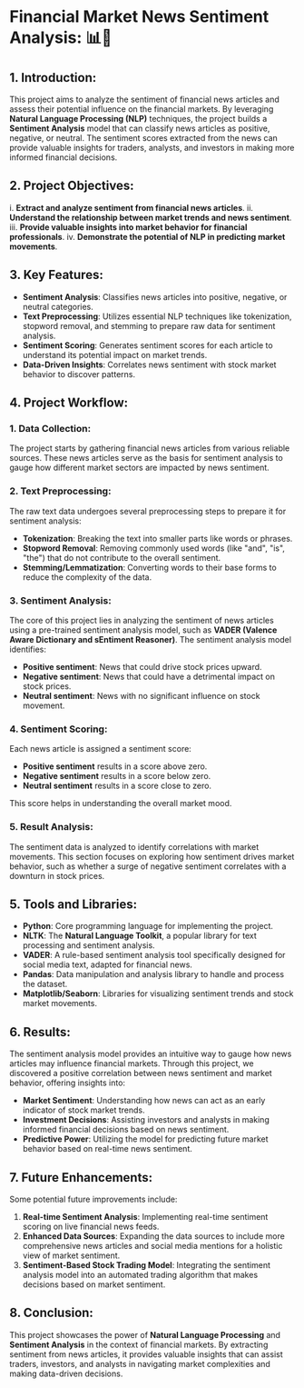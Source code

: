 
# Financial Market News Sentiment Analysis: 📊📰

## 1. Introduction:
This project aims to analyze the sentiment of financial news articles and assess their potential influence on the financial markets. By leveraging **Natural Language Processing (NLP)** techniques, the project builds a **Sentiment Analysis** model that can classify news articles as positive, negative, or neutral. The sentiment scores extracted from the news can provide valuable insights for traders, analysts, and investors in making more informed financial decisions.


## 2. Project Objectives:

i. **Extract and analyze sentiment from financial news articles**.
ii. **Understand the relationship between market trends and news sentiment**.
iii. **Provide valuable insights into market behavior for financial professionals**.
iv. **Demonstrate the potential of NLP in predicting market movements**.


## 3. Key Features:

- **Sentiment Analysis**: Classifies news articles into positive, negative, or neutral categories.
- **Text Preprocessing**: Utilizes essential NLP techniques like tokenization, stopword removal, and stemming to prepare raw data for sentiment analysis.
- **Sentiment Scoring**: Generates sentiment scores for each article to understand its potential impact on market trends.
- **Data-Driven Insights**: Correlates news sentiment with stock market behavior to discover patterns.


## 4. Project Workflow:

### 1. **Data Collection**:
The project starts by gathering financial news articles from various reliable sources. These news articles serve as the basis for sentiment analysis to gauge how different market sectors are impacted by news sentiment.

### 2. **Text Preprocessing**:
The raw text data undergoes several preprocessing steps to prepare it for sentiment analysis:
- **Tokenization**: Breaking the text into smaller parts like words or phrases.
- **Stopword Removal**: Removing commonly used words (like "and", "is", "the") that do not contribute to the overall sentiment.
- **Stemming/Lemmatization**: Converting words to their base forms to reduce the complexity of the data.

### 3. **Sentiment Analysis**:
The core of this project lies in analyzing the sentiment of news articles using a pre-trained sentiment analysis model, such as **VADER (Valence Aware Dictionary and sEntiment Reasoner)**. The sentiment analysis model identifies:
- **Positive sentiment**: News that could drive stock prices upward.
- **Negative sentiment**: News that could have a detrimental impact on stock prices.
- **Neutral sentiment**: News with no significant influence on stock movement.

### 4. **Sentiment Scoring**:
Each news article is assigned a sentiment score:
- **Positive sentiment** results in a score above zero.
- **Negative sentiment** results in a score below zero.
- **Neutral sentiment** results in a score close to zero.

This score helps in understanding the overall market mood.

### 5. **Result Analysis**:
The sentiment data is analyzed to identify correlations with market movements. This section focuses on exploring how sentiment drives market behavior, such as whether a surge of negative sentiment correlates with a downturn in stock prices.


## 5. Tools and Libraries:

- **Python**: Core programming language for implementing the project.
- **NLTK**: The **Natural Language Toolkit**, a popular library for text processing and sentiment analysis.
- **VADER**: A rule-based sentiment analysis tool specifically designed for social media text, adapted for financial news.
- **Pandas**: Data manipulation and analysis library to handle and process the dataset.
- **Matplotlib/Seaborn**: Libraries for visualizing sentiment trends and stock market movements.


## 6. Results:

The sentiment analysis model provides an intuitive way to gauge how news articles may influence financial markets. Through this project, we discovered a positive correlation between news sentiment and market behavior, offering insights into:
- **Market Sentiment**: Understanding how news can act as an early indicator of stock market trends.
- **Investment Decisions**: Assisting investors and analysts in making informed financial decisions based on news sentiment.
- **Predictive Power**: Utilizing the model for predicting future market behavior based on real-time news sentiment.


## 7. Future Enhancements:

Some potential future improvements include:
1. **Real-time Sentiment Analysis**: Implementing real-time sentiment scoring on live financial news feeds.
2. **Enhanced Data Sources**: Expanding the data sources to include more comprehensive news articles and social media mentions for a holistic view of market sentiment.
3. **Sentiment-Based Stock Trading Model**: Integrating the sentiment analysis model into an automated trading algorithm that makes decisions based on market sentiment.


## 8. Conclusion:

This project showcases the power of **Natural Language Processing** and **Sentiment Analysis** in the context of financial markets. By extracting sentiment from news articles, it provides valuable insights that can assist traders, investors, and analysts in navigating market complexities and making data-driven decisions.

